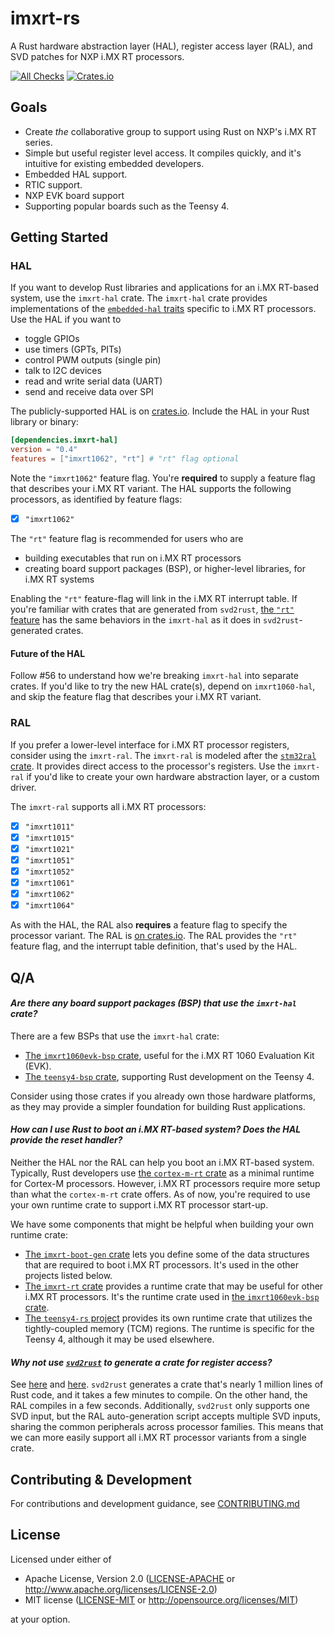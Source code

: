 # imxrt-rs

A Rust hardware abstraction layer (HAL), register access layer (RAL), and SVD patches for NXP i.MX RT processors.

[![All Checks][all-checks-badge]][all-checks-url] [![Crates.io][imxrt-hal-badge]][imxrt-hal-url]

[all-checks-badge]: https://github.com/imxrt-rs/imxrt-rs/workflows/All%20Checks/badge.svg
[all-checks-url]: https://github.com/imxrt-rs/imxrt-rs/actions?query=workflow%3A%22All+Checks%22
[imxrt-hal-badge]: https://img.shields.io/crates/v/imxrt-hal
[imxrt-hal-url]: https://crates.io/crates/imxrt-hal

## Goals

- Create *the* collaborative group to support using Rust on NXP's i.MX RT series.
- Simple but useful register level access. It compiles quickly, and it's intuitive for existing embedded developers.
- Embedded HAL support.
- RTIC support.
- NXP EVK board support
- Supporting popular boards such as the Teensy 4.

## Getting Started

### HAL

If you want to develop Rust libraries and applications for an i.MX RT-based system, use the `imxrt-hal` crate. The `imxrt-hal` crate provides implementations of the [`embedded-hal` traits](https://crates.io/crates/embedded-hal) specific to i.MX RT processors. Use the HAL if you want to

- toggle GPIOs
- use timers (GPTs, PITs)
- control PWM outputs (single pin)
- talk to I2C devices
- read and write serial data (UART)
- send and receive data over SPI

The publicly-supported HAL is on [crates.io](https://crates.io/crates/imxrt-hal). Include the HAL in your Rust library or binary:

```toml
[dependencies.imxrt-hal]
version = "0.4"
features = ["imxrt1062", "rt"] # "rt" flag optional
```

Note the `"imxrt1062"` feature flag. You're **required** to supply a feature flag that describes your i.MX RT variant. The HAL supports the following processors, as identified by feature flags:

- [x] `"imxrt1062"`

The `"rt"` feature flag is recommended for users who are

- building executables that run on i.MX RT processors
- creating board support packages (BSP), or higher-level libraries, for i.MX RT systems

Enabling the `"rt"` feature-flag will link in the i.MX RT interrupt table. If you're familiar with crates that are generated from `svd2rust`, [the `"rt"` feature](https://docs.rs/svd2rust/0.17.0/svd2rust/#the-rt-feature) has the same behaviors in the `imxrt-hal` as it does in `svd2rust`-generated crates.

#### Future of the HAL

Follow #56 to understand how we're breaking `imxrt-hal` into separate crates. If you'd like to try the new HAL crate(s), depend on `imxrt1060-hal`, and skip the feature flag that describes your i.MX RT variant.

### RAL

If you prefer a lower-level interface for i.MX RT processor registers, consider using the `imxrt-ral`. The `imxrt-ral` is modeled after the [`stm32ral` crate](https://github.com/adamgreig/stm32ral). It provides direct access to the processor's registers. Use the `imxrt-ral` if you'd like to create your own hardware abstraction layer, or a custom driver.

The `imxrt-ral` supports all i.MX RT processors:

- [x] `"imxrt1011"`
- [x] `"imxrt1015"`
- [x] `"imxrt1021"`
- [x] `"imxrt1051"`
- [x] `"imxrt1052"`
- [x] `"imxrt1061"`
- [x] `"imxrt1062"`
- [x] `"imxrt1064"`

As with the HAL, the RAL also **requires** a feature flag to specify the processor variant. The RAL is [on crates.io](https://crates.io/crates/imxrt-ral). The RAL provides the `"rt"` feature flag, and the interrupt table definition, that's used by the HAL.

## Q/A

#### *Are there any board support packages (BSP) that use the `imxrt-hal` crate?*

There are a few BSPs that use the `imxrt-hal` crate:

- [The `imxrt1060evk-bsp` crate](https://github.com/imxrt-rs/imxrt1060evk-bsp), useful for the i.MX RT 1060 Evaluation Kit (EVK).
- [The `teensy4-bsp` crate](https://github.com/mciantyre/teensy4-rs), supporting Rust development on the Teensy 4.

Consider using those crates if you already own those hardware platforms, as they may provide a simpler foundation for building Rust applications.

#### *How can I use Rust to boot an i.MX RT-based system? Does the HAL provide the reset handler?*

Neither the HAL nor the RAL can help you boot an i.MX RT-based system. Typically, Rust developers use [the `cortex-m-rt` crate](https://github.com/rust-embedded/cortex-m-rt) as a minimal runtime for Cortex-M processors. However, i.MX RT processors require more setup than what the `cortex-m-rt` crate offers. As of now, you're required to use your own runtime crate to support i.MX RT processor start-up.

We have some components that might be helpful when building your own runtime crate:

- [The `imxrt-boot-gen` crate](https://github.com/imxrt-rs/imxrt-boot-gen) lets you define some of the data structures that are required to boot i.MX RT processors. It's used in the other projects listed below.
- [The `imxrt-rt` crate](https://github.com/imxrt-rs/imxrt-rt) provides a runtime crate that may be useful for other i.MX RT processors. It's the runtime crate used in [the `imxrt1060evk-bsp` crate](https://github.com/imxrt-rs/imxrt1060evk-bsp).
- [The `teensy4-rs` project](https://github.com/mciantyre/teensy4-rs) provides its own runtime crate that utilizes the tightly-coupled memory (TCM) regions. The runtime is specific for the Teensy 4, although it may be used elsewhere.

#### *Why not use [`svd2rust`](https://docs.rs/svd2rust/0.17.0/svd2rust/) to generate a crate for register access?*

See [here](https://github.com/mciantyre/teensy4-rs/issues/48) and [here](https://users.rust-lang.org/t/svd2rust-generates-an-enormous-crate/32372). `svd2rust` generates a crate that's nearly 1 million lines of Rust code, and it takes a few minutes to compile. On the other hand, the RAL compiles in a few seconds. Additionally, `svd2rust` only supports one SVD input, but the RAL auto-generation script accepts multiple SVD inputs, sharing the common peripherals across processor families. This means that we can more easily support all i.MX RT processor variants from a single crate.

## Contributing & Development

For contributions and development guidance, see [CONTRIBUTING.md](CONTRIBUTING.md)

## License

Licensed under either of

- Apache License, Version 2.0 ([LICENSE-APACHE](LICENSE-APACHE) or
  http://www.apache.org/licenses/LICENSE-2.0)
- MIT license ([LICENSE-MIT](LICENSE-MIT) or http://opensource.org/licenses/MIT)

at your option.

